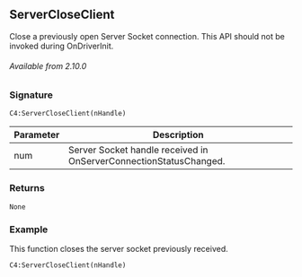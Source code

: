 ## ServerCloseClient

Close a previously open Server Socket connection. This API should not be invoked during OnDriverInit.

###### Available from 2.10.0


### Signature

`C4:ServerCloseClient(nHandle)`	

| Parameter | Description |
| --- | --- |
| num | Server Socket handle received in OnServerConnectionStatusChanged. |


### Returns

`None`


### Example

This function closes the server socket previously received.

`C4:ServerCloseClient(nHandle)`